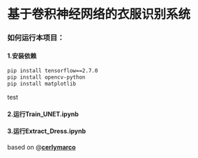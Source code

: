 # 基于卷积神经网络的衣服识别系统

### 如何运行本项目：
#### 1.安装依赖
```bash
pip install tensorflow==2.7.0
pip install opencv-python
pip install matplotlib
```
test
#### 2.运行Train_UNET.ipynb
#### 3.运行Extract_Dress.ipynb
based on @<a href='https://towardsdatascience.com/dress-segmentation-with-autoencoder-in-keras-497cf1fd169a'><b>cerlymarco</b></a>
